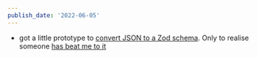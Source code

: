 ```yaml
---
publish_date: '2022-06-05'
---
```

- got a little prototype to [convert JSON to a Zod schema](https://github.com/chiubaca/json-to-zod). Only to realise someone [has beat me to it](https://github.com/StefanTerdell/json-schema-to-zod)

